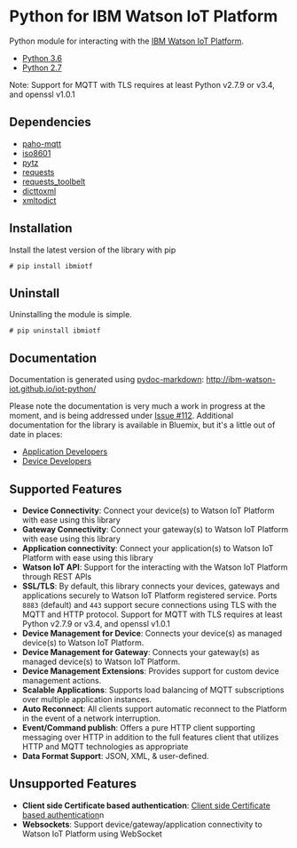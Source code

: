 # Python for IBM Watson IoT Platform

Python module for interacting with the [IBM Watson IoT Platform](https://internetofthings.ibmcloud.com).

-  [Python 3.6](https://www.python.org/downloads/release/python-360/)
-  [Python 2.7](https://www.python.org/downloads/release/python-2713/)

Note: Support for MQTT with TLS requires at least Python v2.7.9 or v3.4, and openssl v1.0.1


## Dependencies

-  [paho-mqtt](https://pypi.python.org/pypi/paho-mqtt)
-  [iso8601](https://pypi.python.org/pypi/iso8601)
-  [pytz](https://pypi.python.org/pypi/pytz)
-  [requests](https://pypi.python.org/pypi/requests)
-  [requests_toolbelt](https://pypi.python.org/pypi/requests_toolbelt)
-  [dicttoxml](https://pypi.python.org/pypi/dicttoxml)
-  [xmltodict](https://pypi.python.org/pypi/xmltodict)


## Installation

Install the latest version of the library with pip

```
# pip install ibmiotf
```


## Uninstall

Uninstalling the module is simple.

```
# pip uninstall ibmiotf
```


## Documentation

Documentation is generated using [pydoc-markdown](https://github.com/NiklasRosenstein/pydoc-markdown): http://ibm-watson-iot.github.io/iot-python/

Please note the documentation is very much a work in progress at the moment, and is being addressed under [Issue #112](https://github.com/ibm-watson-iot/iot-python/issues/112).  Additional documentation for the library is available in Bluemix, but it's a little out of date in places:

-  [Application Developers](https://console.ng.bluemix.net/docs/services/IoT/applications/libraries/python.html)
-  [Device Developers](https://console.ng.bluemix.net/docs/services/IoT/devices/libraries/python.html)


## Supported Features

- **Device Connectivity**: Connect your device(s) to Watson IoT Platform with ease using this library
- **Gateway Connectivity**: Connect your gateway(s) to Watson IoT Platform with ease using this library
- **Application connectivity**: Connect your application(s) to Watson IoT Platform with ease using this library
- **Watson IoT API**: Support for the interacting with the Watson IoT Platform through REST APIs
- **SSL/TLS**: By default, this library connects your devices, gateways and applications securely to Watson IoT Platform registered service. Ports `8883` (default) and `443` support secure connections using TLS with the MQTT and HTTP protocol. Support for MQTT with TLS requires at least Python v2.7.9 or v3.4, and openssl v1.0.1
- **Device Management for Device**: Connects your device(s) as managed device(s) to Watson IoT Platform.
- **Device Management for Gateway**: Connects your gateway(s) as managed device(s) to Watson IoT Platform.
- **Device Management Extensions**: Provides support for custom device management actions.
- **Scalable Applications**: Supports load balancing of MQTT subscriptions over multiple application instances.
- **Auto Reconnect**: All clients support automatic reconnect to the Platform in the event of a network interruption.
- **Event/Command publish**: Offers a pure HTTP client supporting messaging over HTTP in addition to the full features client that utilizes HTTP and MQTT technologies as appropriate 
- **Data Format Support**: JSON, XML, & user-defined.

## Unsupported Features
- **Client side Certificate based authentication**: [Client side Certificate based authentication](https://console.ng.bluemix.net/docs/services/IoT/reference/security/RM_security.html)n
- **Websockets**: Support device/gateway/application connectivity to Watson IoT Platform using WebSocket


